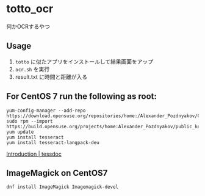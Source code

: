# totto_ocr
 何かOCRするやつ

## Usage
1. `totto` に似たアプリをインストールして結果画面をアップ
2. `ocr.sh` を実行
3. result.txt に時間と距離が入る 

## For CentOS 7 run the following as root:
```
yum-config-manager --add-repo https://download.opensuse.org/repositories/home:/Alexander_Pozdnyakov/CentOS_7/
sudo rpm --import https://build.opensuse.org/projects/home:Alexander_Pozdnyakov/public_key
yum update
yum install tesseract
yum install tesseract-langpack-deu
```
[Introduction \| tessdoc](https://tesseract-ocr.github.io/tessdoc/Installation.html)

## ImageMagick on CentOS7
```
dnf install ImageMagick Imagemagick-devel
```

